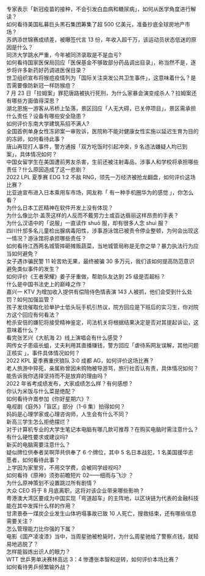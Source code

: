 专家表示「新冠疫苗的接种，不会引发白血病和糖尿病」，如何从医学角度进行解读？  
如何看待美国私募巨头黑石集团筹集了超 500 亿美元，准备抄底全球房地产市场？  
苏炳添世锦赛成绩差，被曝签代言 13 份，年收入超千万，该运动员状态低迷的原因是什么？  
同济大学跳水严重，今年被同济录取是不是血亏?  
如何看待国家医保局回应「医保基金不够致部分药品调出目录」，称当然不是，逐步将许多新药好药调进医保目录？  
世卫组织宣布将猴痘疫情列为「国际关注突发公共卫生事件」，这意味着什么？是否需要像防新冠一样防猴痘？  
7 月 23 日「拉姆案」罪犯唐路被执行死刑，为什么家暴会演变成杀人？拉姆案还有哪些方面值得深思？  
湖北恩施一游客从吊桥上坠落，景区回应「人无大碍，已关停项目」，景区需承担什么责任？设备有哪些安全隐患？  
如何评价东南大学建筑系招不满人?  
全国首例单身女性冻卵案一审败诉，医院称不能对健康女性实施以延迟生育为目的的冻卵，如何看待此事？  
唐山再现打人事件，警方通报「双方吃饭时引起冲突，9 名违法嫌疑人均已到案」，具体情况如何？  
中国女留学生在美国遭前男友杀害，生前还被注射毒品，涉事人和学校将承担哪些责任？什么原因造成了这一悲剧？  
2022 LPL 夏季赛 EDG 1:2 不敌 RNG，领先一万经济被抢龙翻盘，如何评价这场比赛？  
比亚迪宣布进入日本乘用车市场，网友称「 有一种手机圈华为的感觉 」，你怎么看？  
为什么日本工匠精神在软件开发上没有体现？  
为什么像比尔·盖茨这样的人反而不戴劳力士或百达翡丽这样昂贵的手表？  
为什么汉语中的「说服」一直读作 shuō 服，却有很多人念 shuì 服？  
四川什邡多名儿童检出腺病毒阳性，涉事游泳馆已被责令停业整顿，为何会出现这一情况？游泳馆将承担哪些责任？  
如何看待江西两名城管摔砸摊贩蔬菜，当地城管局称是无奈之举？暴力执法行为应当如何避免？  
女子遇诈骗民警 11 轮苦劝无果，最终被骗 30 多万元，我们该如何提高防范意识避免类似事件的发生？  
如何评价《王者荣耀》姜子牙重做，帮助队友达到 25 级是否超标？  
什么是中国书法史上的巅峰之作？  
嘉兴一 KTV 为增加收入提供有偿陪侍色情表演 143 人被抓，他们会受到什么处罚？如何加强监管？  
孩子发烧催取化验单护士低头玩手机引热议，院方回应是下班后的实习生，你对院方这个回应有何看法？  
枪杀安倍的嫌犯将接受精神鉴定，司法机关将根据结果决定是否对其提起诉讼，这意味着什么？  
看完张艺兴《大航海 2》线上演唱会有什么感受？  
网传女子患癌长蛆，丈夫利用其直播赚钱，警方回应「虐待系网友误解，其他问题正核实 」，事件具体情况如何？  
2022 KPL 夏季赛重庆狼队 3:0 成都 AG，如何评价这场比赛？  
老人旅游中猝死，亲属称曾因未购物被导游骂，旅行社否认有责，具体情况如何？  
能告诉我你选择坚持而不是放弃的理由吗？  
2022 年省考成绩发布，大家成绩怎么样？有何感想？  
你认为米饭与什么菜是绝配？  
如何看待许嵩参加《你好星期六》?  
电视剧《庭外》「盲区」部分（1-6 集）拍得如何？  
妈妈是心理学家或心理咨询师，人生会有什么不同？  
新高三学生怎么拒绝摆烂？  
对于计算机专业的大学生笔记本电脑有哪几款可推荐？在购买电脑时需注意什么？有什么硬性要求或建议吗?  
新买的电脑需要注意什么？  
疑似牌位供奉者吴啊萍共供奉了 6 个牌位，其中 5 名日本战犯，1 名美国援华志愿者，如何看待此事？  
上学因为家里穷，不用交学费，会被同学歧视吗?  
如何看待《原神》须弥前瞻短片 02——细雨与飞沙 ？  
为什么原神策划不设置跳过所有剧情？  
大众 CEO 将于 8 月底离职，这将对该企业带来哪些影响？  
粤港澳大湾区要成为中国实现「弯道超车」的主阵地，以区块链为代表的金融科技能在其中发挥什么样的作用？  
甘肃景泰一煤炭企业发生山体坍塌事故已致 10 人死亡，搜救结束，还有哪些信息需要关注？  
怎么管理能力比你强的下属？  
电影《国产凌凌漆》当中，当周星驰被枪毙时，为什么周星驰给了警察点钱，就轻易地逃脱了？  
怎样能锻炼出识人的眼力？  
WTT 世乒男单决赛林高远 3：4 惨遭张本智和逆转，如何评价本场比赛？  
如何看待男乒频繁输外战？  

